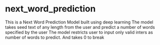 # next_word_prediction
This is a Next Word Prediction Model built using deep learning
The model takes seed text of any length from the user and predict a number of words specified by the user
The model restricts user to input only valid inters as number of words to predict. And takes 0 to break
